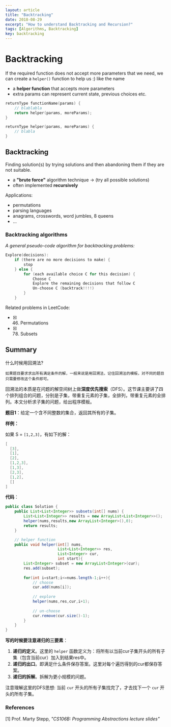 ```yaml
---
layout: article
title: "Backtracking"
date: 2018-08-29
excerpt: "How to understand Backtracking and Recursion?"
tags: [Algorithms, Backtracking]
key: backtracking
---
```


# Backtracking

If the required function does not accept more parameters that we need, we can create a `helper()` function to help us :) like the name

- a **helper function** that accepts more parameters
- extra params can represent current state, previous choices etc.

```cpp
returnType functionName(params) {
    // blablabla
    return helper(params, moreParams);
}

returnType helper(params, moreParams) {
    // blabla
}
```


## Backtracking 

Finding solution(s) by trying solutions and then abandoning them if they are not suitable.

- a **"brute force"** algorithm technique -> (try all possible solutions)
- often implemented **recursively**


Applications:

- permutations
- parsing languages
- anagrams, crosswords, word jumbles, 8 queens
- ...


### Backtracking algorithms

*A general pseudo-code algorithm for backtracking problems:*

```c
Explore(decisions):
    if (there are no more decisions to make) {
        stop
    } else {
        for (each available choice C for this decision) {
            Choose C
            Explore the remaining decisions that follow C
            Un-choose C (backtrack!!!!)
        }
    }
```

Related problems in LeetCode:

- [x] 46. Permutations
- [x] 78. Subsets


## Summary

什么时候用回溯法?

```
如果题目要求求出所有满足条件的解，一般来说是用回溯法，记住回溯法的模板，对不同的题目只需要修改这个条件即可。  
```

回溯法的本质是在问题的解空间树上做**深度优先搜索**（DFS）。这节课主要讲了四个排列组合的问题，分别是子集，带重复元素的子集，全排列，带重复元素的全排列。本文分析求子集的问题，给出程序模板。

**题目1**：给定一个含不同整数的集合，返回其所有的子集。

**样例：**

如果 S = `[1,2,3]`，有如下的解：

```c
[
  [3],
  [1],
  [2],
  [1,2,3],
  [1,3],
  [2,3],
  [1,2],
  []
]
```

**代码**：

```java
public class Solution {
    public List<List<Integer>> subsets(int[] nums) {
        List<List<Integer>> results = new ArrayList<List<Integer>>();
        helper(nums,results,new ArrayList<Integer>(),0);
        return results;
    }

    // helper function
    public void helper(int[] nums,
                       List<List<Integer>> res,
                       List<Integer> cur,
                       int start){
        List<Integer> subset = new ArrayList<Integer>(cur);
        res.add(subset);
        
        for(int i=start;i<=nums.length-1;i++){
            // choose
            cur.add(nums[i]);
            
            // explore
            helper(nums,res,cur,i+1);
            
            // un-choose
            cur.remove(cur.size()-1);
        }
    }
}
```

**写的时候要注意递归的三要素**：

1. **递归的定义**。这里的 `helper` 函数定义为：将所有以当前cur子集开头的所有子集（包含当前cur）加入到结果res中。
2. **递归的出口**。即满足什么条件保存答案。这里对每个遍历得到的cur都保存答案。
3. **递归的拆解**。拆解为更小规模的问题。

注意理解这里的DFS思想: 当前 `cur` 开头的所有子集找完了，才去找下一个 `cur` 开头的所有子集。


### References

[1] Prof. Marty Stepp, *"CS106B: Programming Abstractions lecture slides"*
